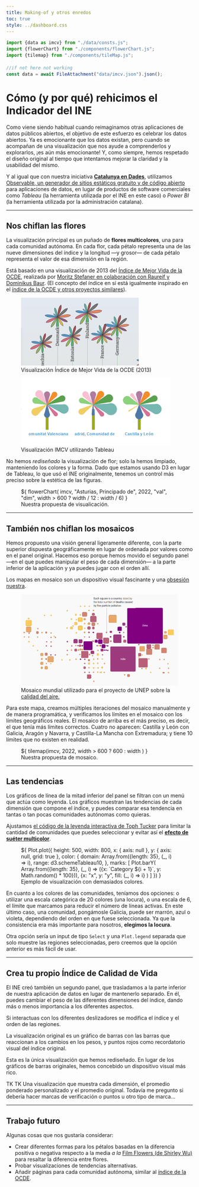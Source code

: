 ```yaml
---
title: Making-of y otros enredos
toc: true
style: ../dashboard.css
---
```


```js
import {data as imcv} from "./data/consts.js";
import {flowerChart} from "./components/flowerChart.js";
import {tilemap} from "./components/tileMap.js";

//if not here not working
const data = await FileAttachment("data/imcv.json").json();
```

# Cómo (y por qué) rehicimos el Indicador del INE
Como viene siendo habitual cuando reimaginamos otras aplicaciones de datos públicos abiertos, el objetivo de este esfuerzo es celebrar los datos abiertos. Ya es emocionante que los datos existan, pero cuando se acompañan de una visualización que nos ayude a comprenderlos y explorarlos, ¡es aún más emocionante! Y, como siempre, hemos respetado el diseño original al tiempo que intentamos mejorar la claridad y la usabilidad del mismo.

Y al igual que con nuestra iniciativa **[Catalunya en Dades](https://catalunya-en-dades.fndvit.org/)**, utilizamos [Observable, un generador de sitios estáticos gratuito y de código abierto](https://github.com/observablehq/framework) para aplicaciones de datos, en lugar de productos de software comerciales como _Tableau_ (la herramienta utilizada por el INE en este caso) o _Power BI_ (la herramienta utilizada por la administración catalana).

---
## **Nos chiflan** las flores
La visualización principal es un puñado de **flores multicolores**, una para cada comunidad autónoma. En cada flor, cada pétalo representa una de las nueve dimensiones del índice y la longitud —y grosor— de cada pétalo representa el valor de esa dimensión en la región.

Está basado en una visualización de 2013 del [Índice de Mejor Vida de la OCDE](https://www.oecdbetterlifeindex.org/), realizada por [Moritz Stefaner en colaboración con Raureif y Dominikus Baur](https://truth-and-beauty.net/projects/oecd-better-life-index). (El concepto del índice en sí está igualmente inspirado en el [índice de la OCDE y otros proyectos similares](https://ine.es/experimental/imcv/exp_calidad_vida_multi.pdf)).

<div class="figure-container">
    <figure>
        <img src="img/oecd.PNG" alt="OECD" />
        <figcaption>Visualización Índice de Mejor Vida de la OCDE (2013)</figcaption>
    </figure>
    <figure>
        <img src="img/imcv.PNG" alt="IMCV original" />
        <figcaption>Visualización IMCV utilizando Tableau</figcaption>
    </figure>
</div>

No hemos _rediseñado_ la visualización de flor; solo la hemos limpiado, manteniendo los colores y la forma. Dado que estamos usando D3 en lugar de Tableau, lo que usó el INE originalmente, tenemos un control más preciso sobre la estética de las figuras.

<div class="figure-container">
    <figure>
        <div class="card center chart" style="margin: 0" >
            ${
            flowerChart(
                imcv,
                "Asturias, Principado de",
                2022,
                "val", 
                "dim",
                width > 600 ? width / 12 : width / 6)
            }
        </div>
        <figcaption>Nuestra propuesta de visualicación.</figcaption>
    </figure>
</div>

---
## También **nos chiflan** los mosaicos
Hemos propuesto una visión general ligeramente diferente, con la parte superior dispuesta geográficamente en lugar de ordenada por valores como en el panel original. Hacemos eso porque hemos movido el segundo panel —en el que puedes manipular el peso de cada dimensión— a la parte inferior de la aplicación y ya puedes jugar con el orden allí.

Los mapas en mosaico son un dispositivo visual fascinante y una [obsesión nuestra](https://github.com/fndvit/barfi).

<div class="figure-container">
    <figure>
        <img style="height: auto" src="img/mosaico.PNG" alt="Visualizacion mundial mosaico" />
        <figcaption>Mosaico mundial utilizado para el proyecto de UNEP sobre la <a href="https://www.unep.org/interactives/air-pollution-note/" target="_blank"> calidad del aire. </a> </figcaption>
    </figure>
</div>

Para este mapa, creamos múltiples iteraciones del mosaico manualmente y de manera programática, y verificamos los límites en el mosaico con los límites geográficos reales. El mosaico de arriba es el más preciso, es decir, el que tenía más límites correctos. Cuatro no aparecen: Castilla y León con Galicia, Aragón y Navarra, y Castilla-La Mancha con Extremadura; y tiene 10 límites que no existen en realidad.

<div class="figure-container" >
    <figure>
        <div class="card center chart" style="margin: 0" >
            ${
                tilemap(imcv, 2022, width > 600 ? 600 : width )
            }
        </div>
        <figcaption>Nuestra propuesta de mosaico.</figcaption>
    </figure>
</div>


---
## Las tendencias
Los gráficos de línea de la mitad inferior del panel se filtran con un menú que actúa como leyenda. Los gráficos muestran las tendencias de cada dimensión que compone el índice, y puedes comparar esa tendencia en tantas o tan pocas comunidades autónomas como quieras.

Ajustamos [el código de la leyenda interactiva de Toph Tucker](https://observablehq.com/@tophtucker/interactive-plot-legend) para limitar la cantidad de comunidades que puedes seleccionar y evitar así el **[efecto de suéter multicolor](https://www.westknits.com/products/rain-or-shine-sweater)**.

<div class="figure-container" >
    <figure>
        <div class="card center chart" style="margin: 0" >
            ${
                Plot.plot({
                    height: 500,
                    width: 800,
                    x: {
                        axis: null
                    },
                    y: {
                        axis: null,
                        grid: true
                    },
                    color: {
                        domain: Array.from({length: 35}, (_, i) => i),
                        range: d3.schemeTableau10,
                    },
                    marks: [
                        Plot.barY(
                            Array.from({length: 35}, (_, i) => ({x: `Category ${i + 1}`, y: Math.random() * 100})),
                            {x: "x", y: "y", fill: (_, i) => i}
                        )
                    ]
                })
            }
        </div>
        <figcaption>Ejemplo de visualización con demasiados colores.</figcaption>
    </figure>
</div>

En cuanto a los colores de las comunidades, teníamos dos opciones: o utilizar una escala categórica de 20 colores (una locura), o una escala de 6, el límite que marcamos para reducir el número de líneas activas. En este último caso, una comunidad, pongámosle Galicia, puede ser marrón, azul o violeta, dependiendo del orden en que fuese seleccionada. Ya que la consistencia era más importante para nosotros, **elegimos la locura**.

Otra opción sería un input de tipo `Select` y una `Plot.legend` separada que solo muestre las regiones seleccionadas, pero creemos que la opción anterior es más fácil de usar.

---
## Crea tu propio Índice de Calidad de Vida
El INE creó también un segundo panel, que trasladamos a la parte inferior de nuestra aplicación de datos en lugar de mantenerlo separado. En él, puedes cambiar el peso de las diferentes dimensiones del índice, dando más o menos importancia a los diferentes aspectos.

Si interactuas con los diferentes deslizadores se modifica el índice y el orden de las regiones.

La visualización original es un gráfico de barras con las barras que reaccionan a los cambios en los pesos, y puntos rojos como recordatorio visual del índice original.

Esta es la única visualización que hemos rediseñado. En lugar de los gráficos de barras originales, hemos concebido un dispositivo visual más rico.

TK TK Una visualización que muestra cada dimensión, el promedio ponderado personalizado y el promedio original. Todavía me pregunto si debería hacer marcas de verificación o puntos u otro tipo de marca...

---
## Trabajo futuro
Algunas cosas que nos gustaría considerar:

- Crear diferentes formas para los pétalos basadas en la diferencia positiva o negativa respecto a la media _a la_ [Film Flowers (de Shirley Wu)](https://shirleywu.studio/filmflowers/) para resaltar la diferencia entre flores.
- Probar visualizaciones de tendencias alternativas.
- Añadir páginas para cada comunidad autónoma, similar al [índice de la OCDE](https://www.oecdbetterlifeindex.org/countries/poland/).
